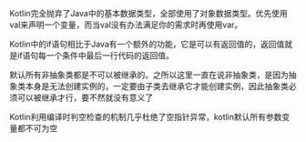 Kotlin完全抛弃了Java中的基本数据类型，全部使用了对象数据类型。优先使用val来声明一个变量，而当val没有办法满足你的需求时再使用var。

Kotlin中的if语句相比于Java有一个额外的功能，它是可以有返回值的，返回值就是if语句每一个条件中最后一行代码的返回值。

默认所有非抽象类都是不可以被继承的。之所以这里一直在说非抽象类，是因为抽象类本身是无法创建实例的，一定要由子类去继承它才能创建实例，因此抽象类必须可以被继承才行，要不然就没有意义了

Kotlin利用编译时判空检查的机制几乎杜绝了空指针异常，kotlin默认所有参数变量都不可为空
